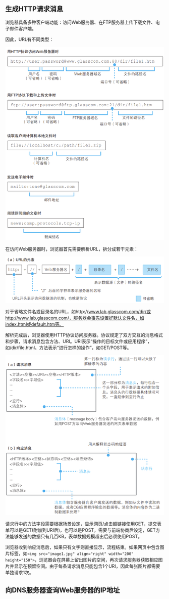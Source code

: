 ## 生成HTTP请求消息

浏览器具备多种客户端功能：访问Web服务器、在FTP服务器上传下载文件、电子邮件客户端。

因此，URL有不同类型：

![](1-1.png)

在访问Web服务器时，浏览器首先需要解析URL，拆分成若干元素：

![](1-2.png)

对于省略文件名或目录名的URL，如http://www.lab.glasscom.com/dir/或http://www.lab.glasscom.com/，服务器会事先设置好默认文件名，如index.html或default.htm等。

解析完成后，浏览器使用HTTP协议访问服务器。协议规定了双方交互的消息格式和步骤，请求消息包含方法、URI。URI表示“操作的目标文件或应用程序”，如/dir/file.html。方法表示“进行怎样的操作”，如GET/POST等。

![](1-3.png)

请求行中的方法字段需要根据场景设定，显示网页/点击超链接使用GET，提交表单可以是GET(附加到URI后)，也可以是POST，需要与前端协商后设定，GET方法能够发送的数据只有几百KB，表单数据规模超出后必须使用POST。

浏览器收到响应消息后，如果只有文字则直接显示，流程结束。如果网页中包含图片标签，如`<img src="image1.jpg" align="right" width="200" height="150">`，浏览器会在屏幕上留出图片的空间，再次请求服务器获取相应图片并显示在预留空间。由于每条请求消息只能包含1个URI，因此每张图片都需要单独请求1次。

## 向DNS服务器查询Web服务器的IP地址

